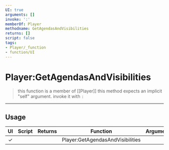 ```yaml
---
UI: true
arguments: []
invoke: ':'
memberOf: Player
methodname: GetAgendasAndVisibilities
returns: []
script: false
tags:
- Player/_function
- function/UI
---
```

# Player:GetAgendasAndVisibilities
> this function is a member of [[Player]]
> this method expects an implicit "self" argument. invoke it with `:`
-----
## Usage
|  UI | Script | Returns | Function | Arguments |
|:---:|:------:|-------:|:--------:|:---------|
|✓| ||Player:GetAgendasAndVisibilities||
